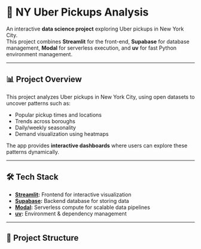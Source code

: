# 🚖 NY Uber Pickups Analysis

An interactive **data science project** exploring Uber pickups in New York City.  
This project combines **Streamlit** for the front-end, **Supabase** for database management, **Modal** for serverless execution, and **uv** for fast Python environment management.

---

## 📊 Project Overview
This project analyzes Uber pickups in New York City, using open datasets to uncover patterns such as:
- Popular pickup times and locations
- Trends across boroughs
- Daily/weekly seasonality
- Demand visualization using heatmaps

The app provides **interactive dashboards** where users can explore these patterns dynamically.

---

## 🛠️ Tech Stack
- **[Streamlit](https://streamlit.io/):** Frontend for interactive visualization  
- **[Supabase](https://supabase.com/):** Backend database for storing data  
- **[Modal](https://modal.com/):** Serverless compute for scalable data pipelines  
- **[uv](https://github.com/astral-sh/uv):** Environment & dependency management  

---

## 📂 Project Structure
